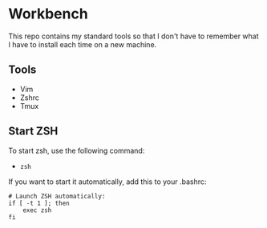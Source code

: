 # Workbench

This repo contains my standard tools so that I don't have to remember what I have to install each time on a new machine.

## Tools
* Vim
* Zshrc
* Tmux

## Start ZSH
To start zsh, use the following command:
* `zsh`

If you want to start it automatically, add this to your .bashrc:
```
# Launch ZSH automatically:
if [ -t 1 ]; then
    exec zsh
fi
```
